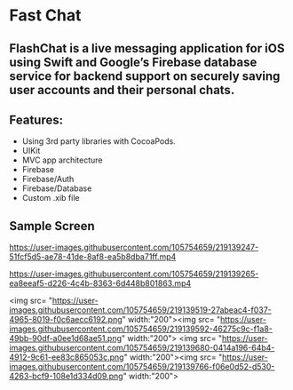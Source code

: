 # Fast Chat

## **FlashChat is a live messaging application for iOS using Swift and Google’s Firebase database service for backend support on securely saving user accounts and their personal chats.**

## Features:
* Using 3rd party libraries with CocoaPods.
* UIKit
* MVC app architecture
* Firebase
* Firebase/Auth
* Firebase/Database
* Custom .xib file

## Sample Screen 
https://user-images.githubusercontent.com/105754659/219139247-51fcf5d5-ae78-41de-8af8-ea5b8dba71ff.mp4

https://user-images.githubusercontent.com/105754659/219139265-ea8eeaf5-d226-4c4b-8363-6d448b801863.mp4

<img src= "https://user-images.githubusercontent.com/105754659/219139519-27abeac4-f037-4965-8019-f0c6aecc6192.png" width:"200"><img src= "https://user-images.githubusercontent.com/105754659/219139592-46275c9c-f1a8-49bb-90df-a0ee1d68ae51.png" width:"200">
<img src= "https://user-images.githubusercontent.com/105754659/219139680-0414a196-64b4-4912-9c61-ee83c865053c.png" width:"200"><img src= "https://user-images.githubusercontent.com/105754659/219139766-f06e0d52-d530-4263-bcf9-108e1d334d09.png" width:"200">



















